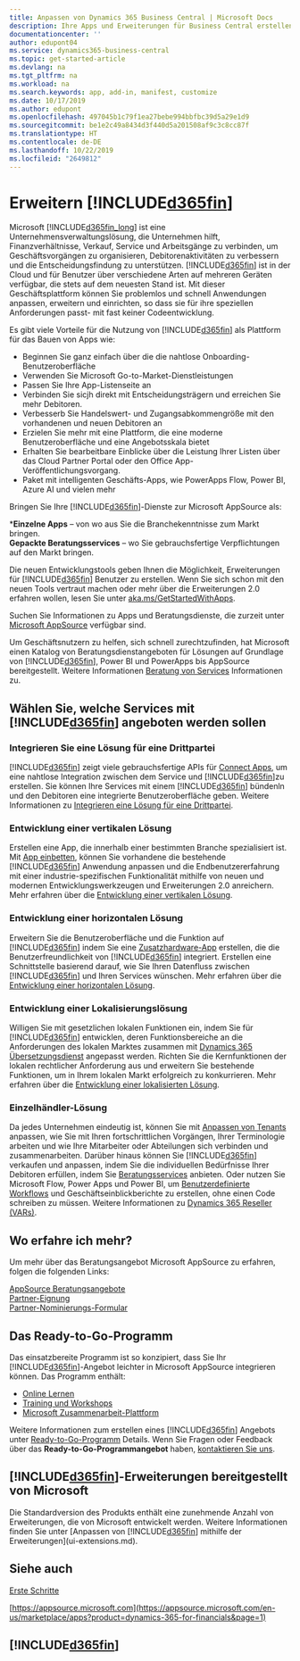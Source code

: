 ```yaml
---
title: Anpassen von Dynamics 365 Business Central | Microsoft Docs
description: Ihre Apps und Erweiterungen für Business Central erstellen, anzeigen und fördern.
documentationcenter: ''
author: edupont04
ms.service: dynamics365-business-central
ms.topic: get-started-article
ms.devlang: na
ms.tgt_pltfrm: na
ms.workload: na
ms.search.keywords: app, add-in, manifest, customize
ms.date: 10/17/2019
ms.author: edupont
ms.openlocfilehash: 497045b1c79f1ea27bebe994bbfbc39d5a29e1d9
ms.sourcegitcommit: be1e2c49a8434d3f440d5a201508af9c3c8cc87f
ms.translationtype: HT
ms.contentlocale: de-DE
ms.lasthandoff: 10/22/2019
ms.locfileid: "2649812"
---
```

# <a name="extending-included365finincludesd365fin_mdmd"></a>Erweitern [!INCLUDE[d365fin](includes/d365fin_md.md)]
Microsoft [!INCLUDE[d365fin_long](includes/d365fin_long_md.md)] ist eine Unternehmensverwaltungslösung, die Unternehmen hilft, Finanzverhältnisse, Verkauf, Service und Arbeitsgänge zu verbinden, um Geschäftsvorgängen zu organisieren, Debitorenaktivitäten zu verbessern und die Entscheidungsfindung zu unterstützen. [!INCLUDE[d365fin](includes/d365fin_md.md)] ist in der Cloud und für Benutzer über verschiedene Arten auf mehreren Geräten verfügbar, die stets auf dem neuesten Stand ist. Mit dieser Geschäftsplattform können Sie problemlos und schnell Anwendungen anpassen, erweitern und einrichten, so dass sie für ihre speziellen Anforderungen passt- mit fast keiner Codeentwicklung.  

Es gibt viele Vorteile für die Nutzung von [!INCLUDE[d365fin](includes/d365fin_md.md)] als Plattform für das Bauen von Apps wie:

* Beginnen Sie ganz einfach über die die nahtlose Onboarding-Benutzeroberfläche
* Verwenden Sie Microsoft Go-to-Market-Dienstleistungen
* Passen Sie Ihre App-Listenseite an
* Verbinden Sie sicjh direkt mit Entscheidungsträgern und erreichen Sie mehr Debitoren.
* Verbesserb Sie Handelswert- und Zugangsabkommengröße mit den vorhandenen und neuen Debitoren an
* Erzielen Sie mehr mit eine Plattform, die eine moderne Benutzeroberfläche und eine Angebotsskala bietet  
* Erhalten Sie bearbeitbare Einblicke über die Leistung Ihrer Listen über das Cloud Partner Portal oder den Office App-Veröffentlichungsvorgang.
* Paket mit intelligenten Geschäfts-Apps, wie PowerApps Flow, Power BI, Azure AI und vielen mehr  

Bringen Sie Ihre [!INCLUDE[d365fin](includes/d365fin_md.md)]-Dienste zur Microsoft AppSource als:

***Einzelne Apps** – von wo aus Sie die Branchekenntnisse zum Markt bringen.  
**Gepackte Beratungsservices** – wo Sie gebrauchsfertige Verpflichtungen auf den Markt bringen.

Die neuen Entwicklungstools geben Ihnen die Möglichkeit, Erweiterungen für [!INCLUDE[d365fin](includes/d365fin_md.md)] Benutzer zu erstellen. Wenn Sie sich schon mit den neuen Tools vertraut machen oder mehr über die Erweiterungen 2.0 erfahren wollen, lesen Sie unter [aka.ms/GetStartedWithApps](https://aka.ms/GetStartedWithApps).  

Suchen Sie Informationen zu Apps und Beratungsdienste, die zurzeit unter [Microsoft AppSource](https://appsource.microsoft.com/en-us/marketplace/consulting-services?country=US&page=1) verfügbar sind.

Um Geschäftsnutzern zu helfen, sich schnell zurechtzufinden, hat Microsoft einen Katalog von Beratungsdienstangeboten für Lösungen auf Grundlage von [!INCLUDE[d365fin](includes/d365fin_md.md)], Power BI und PowerApps bis AppSource bereitgestellt. Weitere Informationen [Beratung von Services](/dynamics365/business-central/dev-itpro/developer/readiness/readiness-consulting) Informationen zu.

## <a name="choosing-which-services-to-offer-with-included365finincludesd365fin_mdmd"></a>Wählen Sie, welche Services mit [!INCLUDE[d365fin](includes/d365fin_md.md)] angeboten werden sollen

### <a name="integrate-a-3rd-party-solution"></a>Integrieren Sie eine Lösung für eine Drittpartei
[!INCLUDE[d365fin](includes/d365fin_md.md)] zeigt viele gebrauchsfertige APIs für [Connect Apps](/dynamics365/business-central/dev-itpro/developer/readiness/readiness-connect-apps), um eine nahtlose Integration zwischen dem Service und [!INCLUDE[d365fin](includes/d365fin_md.md)]zu erstellen. Sie können Ihre Services mit einem [!INCLUDE[d365fin](includes/d365fin_md.md)] bündenln und den Debitoren eine integrierte Benutzeroberfläche geben. Weitere Informationen zu [Integrieren eine Lösung für eine Drittpartei](/dynamics365/business-central/dev-itpro/developer/readiness/readiness-thirdparty-solution).

### <a name="development-of-a-vertical-solution"></a>Entwicklung einer vertikalen Lösung
Erstellen eine App, die innerhalb einer bestimmten Branche spezialisiert ist. Mit [App einbetten](/dynamics365/business-central/dev-itpro/developer/readiness/readiness-embed-apps), können Sie vorhandene die bestehende [!INCLUDE[d365fin](includes/d365fin_md.md)] Anwendung anpassen und die Endbenutzererfahrung mit einer industrie-spezifischen Funktionalität mithilfe von neuen und modernen Entwicklungswerkzeugen und Erweiterungen 2.0 anreichern. Mehr erfahren über die [Entwicklung einer vertikalen Lösung](/dynamics365/business-central/dev-itpro/developer/readiness/readiness-develop-vertical).

### <a name="development-of-a-horizontal-solution"></a>Entwicklung einer horizontalen Lösung
Erweitern Sie die Benutzeroberfläche und die Funktion auf [!INCLUDE[d365fin](includes/d365fin_md.md)] indem Sie eine [Zusatzhardware-App](/dynamics365/business-central/dev-itpro/developer/readiness/readiness-add-on-apps) erstellen, die die Benutzerfreundlichkeit von [!INCLUDE[d365fin](includes/d365fin_md.md)] integriert. Erstellen eine Schnittstelle basierend darauf, wie Sie Ihren Datenfluss zwischen [!INCLUDE[d365fin](includes/d365fin_md.md)] und Ihren Services wünschen. Mehr erfahren über die [Entwicklung einer horizontalen Lösung](/dynamics365/business-central/dev-itpro/developer/readiness/readiness-develop-horizontal).

### <a name="development-of-a-localization-solution"></a>Entwicklung einer Lokalisierungslösung
Willigen Sie mit gesetzlichen lokalen Funktionen ein, indem Sie für [!INCLUDE[d365fin](includes/d365fin_md.md)] entwicklen, deren Funktionsbereiche an die Anforderungen des lokalen Marktes zusammen mit [Dynamics 365 Übersetzungsdienst](/dynamics365/unified-operations/fin-ops-core/dev-itpro/lifecycle-services/translation-service-overview) angepasst werden. Richten Sie die Kernfunktionen der lokalen rechtlicher Anforderung aus und erweitern Sie bestehende Funktionen, um in Ihrem lokalen Markt erfolgreich zu konkurrieren. Mehr erfahren über die [Entwicklung einer lokalisierten Lösung](/dynamics365/business-central/dev-itpro/developer/readiness/readiness-develop-localization).

### <a name="reseller-solution"></a>Einzelhändler-Lösung
Da jedes Unternehmen eindeutig ist, können Sie mit [Anpassen von Tenants](/dynamics365/business-central/dev-itpro/developer/readiness/readiness-customizing-tenants) anpassen, wie Sie mit Ihren fortschrittlichen Vorgängen, Ihrer Terminologie arbeiten und wie Ihre Mitarbeiter oder Abteilungen sich verbinden und zusammenarbeiten. Darüber hinaus können Sie [!INCLUDE[d365fin](includes/d365fin_md.md)] verkaufen und anpassen, indem Sie die individuellen Bedürfnisse Ihrer Debitoren erfüllen, indem Sie [Beratungsservices](/dynamics365/business-central/dev-itpro/developer/readiness/readiness-consulting) anbieten. Oder nutzen Sie Microsoft Flow, Power Apps und Power BI, um [Benutzerdefinierte Workflows](/dynamics365/business-central/dev-itpro/developer/readiness/readiness-no-code) und Geschäftseinblickberichte zu erstellen, ohne einen Code schreiben zu müssen. Weitere Informationen zu [Dynamics 365 Reseller (VARs)](/dynamics365/business-central/dev-itpro/developer/readiness/readiness-reseller).

## <a name="where-do-i-learn-more"></a>Wo erfahre ich mehr?
Um mehr über das Beratungsangebot Microsoft AppSource zu erfahren, folgen die folgenden Links:

[AppSource Beratungsangebote](https://appsource.microsoft.com/en-us/marketplace/consulting-services?country=US&page=1)  
[Partner-Eignung](https://smp-cdn-prod.azureedge.net/documents/Microsoft%20AppSource%20Partner%20Listing%20Guidelines.pdf)  
[Partner-Nominierungs-Formular](https://appsource.microsoft.com/en-us/partners/list-consulting-service)  

## <a name="the-ready-to-go-program"></a>Das Ready-to-Go-Programm
Das einsatzbereite Programm ist so konzipiert, dass Sie Ihr [!INCLUDE[d365fin](includes/d365fin_md.md)]-Angebot leichter in Microsoft AppSource integrieren können. Das Programm enthält:

- [Online Lernen](/dynamics365/business-central/dev-itpro/developer/readiness/readiness-learning-catalog)
- [Training und Workshops](/dynamics365/business-central/dev-itpro/developer/readiness/readiness-ready-to-go)
- [Microsoft Zusammenarbeit-Plattform](https://aka.ms/Collaborate)

Weitere Informationen zum erstellen eines [!INCLUDE[d365fin](includes/d365fin_md.md)] Angebots unter [Ready-to-Go-Programm](/dynamics365/business-central/dev-itpro/developer/readiness/readiness-ready-to-go) Details. Wenn Sie Fragen oder Feedback über das **Ready-to-Go-Programmangebot** haben, [kontaktieren Sie uns](mailto:dyn365bep@microsoft.com).

## <a name="included365finincludesd365fin_mdmd-extensions-provided-by-microsoft"></a>[!INCLUDE[d365fin](includes/d365fin_md.md)]-Erweiterungen bereitgestellt von Microsoft
Die Standardversion des Produkts enthält eine zunehmende Anzahl von Erweiterungen, die von Microsoft entwickelt werden. Weitere Informationen finden Sie unter [Anpassen von [!INCLUDE[d365fin](includes/d365fin_md.md)] mithilfe der Erweiterungen](ui-extensions.md).

## <a name="see-also"></a>Siehe auch
[Erste Schritte](product-get-started.md)  

[https://appsource.microsoft.com](https://appsource.microsoft.com/en-us/marketplace/apps?product=dynamics-365-for-financials&page=1)  

## [!INCLUDE[d365fin](includes/free_trial_md.md)]  
